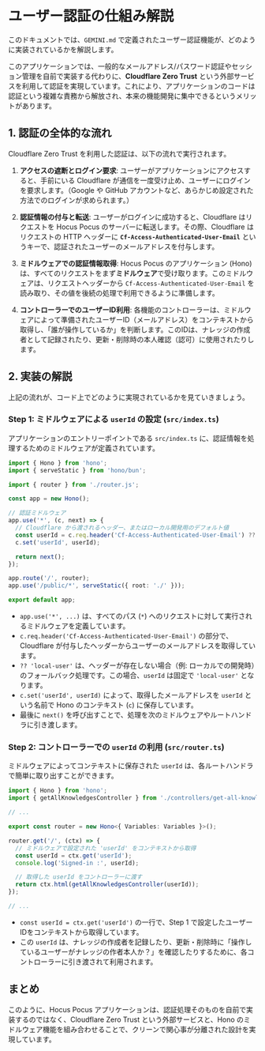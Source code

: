 
# ユーザー認証の仕組み解説

このドキュメントでは、`GEMINI.md` で定義されたユーザー認証機能が、どのように実装されているかを解説します。

このアプリケーションでは、一般的なメールアドレス/パスワード認証やセッション管理を自前で実装する代わりに、**Cloudflare Zero Trust** という外部サービスを利用して認証を実現しています。これにより、アプリケーションのコードは認証という複雑な責務から解放され、本来の機能開発に集中できるというメリットがあります。

## 1. 認証の全体的な流れ

Cloudflare Zero Trust を利用した認証は、以下の流れで実行されます。

1.  **アクセスの遮断とログイン要求**:
    ユーザーがアプリケーションにアクセスすると、手前にいる Cloudflare が通信を一度受け止め、ユーザーにログインを要求します。（Google や GitHub アカウントなど、あらかじめ設定された方法でのログインが求められます。）

2.  **認証情報の付与と転送**:
    ユーザーがログインに成功すると、Cloudflare はリクエストを Hocus Pocus のサーバーに転送します。その際、Cloudflare はリクエストの HTTP ヘッダーに **`Cf-Access-Authenticated-User-Email`** というキーで、認証されたユーザーのメールアドレスを付与します。

3.  **ミドルウェアでの認証情報取得**:
    Hocus Pocus のアプリケーション (Hono) は、すべてのリクエストをまず**ミドルウェア**で受け取ります。このミドルウェアは、リクエストヘッダーから `Cf-Access-Authenticated-User-Email` を読み取り、その値を後続の処理で利用できるように準備します。

4.  **コントローラーでのユーザーID利用**:
    各機能のコントローラーは、ミドルウェアによって準備されたユーザーID（メールアドレス）をコンテキストから取得し、「誰が操作しているか」を判断します。このIDは、ナレッジの作成者として記録されたり、更新・削除時の本人確認（認可）に使用されたりします。

## 2. 実装の解説

上記の流れが、コード上でどのように実現されているかを見ていきましょう。

### Step 1: ミドルウェアによる `userId` の設定 (`src/index.ts`)

アプリケーションのエントリーポイントである `src/index.ts` に、認証情報を処理するためのミドルウェアが定義されています。

```typescript:src/index.ts
import { Hono } from 'hono';
import { serveStatic } from 'hono/bun';

import { router } from './router.js';

const app = new Hono();

// 認証ミドルウェア
app.use('*', (c, next) => {
  // Cloudflare から渡されるヘッダー、またはローカル開発用のデフォルト値
  const userId = c.req.header('Cf-Access-Authenticated-User-Email') ?? 'local-user';
  c.set('userId', userId);

  return next();
});

app.route('/', router);
app.use('/public/*', serveStatic({ root: './' }));

export default app;
```

-   `app.use('*', ...)` は、すべてのパス (`*`) へのリクエストに対して実行されるミドルウェアを定義しています。
-   `c.req.header('Cf-Access-Authenticated-User-Email')` の部分で、Cloudflare が付与したヘッダーからユーザーのメールアドレスを取得しています。
-   `?? 'local-user'` は、ヘッダーが存在しない場合（例: ローカルでの開発時）のフォールバック処理です。この場合、`userId` は固定で `'local-user'` となります。
-   `c.set('userId', userId)` によって、取得したメールアドレスを `userId` という名前で Hono のコンテキスト (`c`) に保存しています。
-   最後に `next()` を呼び出すことで、処理を次のミドルウェアやルートハンドラに引き渡します。

### Step 2: コントローラーでの `userId` の利用 (`src/router.ts`)

ミドルウェアによってコンテキストに保存された `userId` は、各ルートハンドラで簡単に取り出すことができます。

```typescript:src/router.ts
import { Hono } from 'hono';
import { getAllKnowledgesController } from './controllers/get-all-knowledges.controller.js';

// ...

export const router = new Hono<{ Variables: Variables }>();

router.get('/', (ctx) => {
  // ミドルウェアで設定された 'userId' をコンテキストから取得
  const userId = ctx.get('userId');
  console.log('Signed-in :', userId);

  // 取得した userId をコントローラーに渡す
  return ctx.html(getAllKnowledgesController(userId));
});

// ...
```

-   `const userId = ctx.get('userId')` の一行で、Step 1 で設定したユーザーIDをコンテキストから取得しています。
-   この `userId` は、ナレッジの作成者を記録したり、更新・削除時に「操作しているユーザーがナレッジの作者本人か？」を確認したりするために、各コントローラーに引き渡されて利用されます。

## まとめ

このように、Hocus Pocus アプリケーションは、認証処理そのものを自前で実装するのではなく、Cloudflare Zero Trust という外部サービスと、Hono のミドルウェア機能を組み合わせることで、クリーンで関心事が分離された設計を実現しています。
